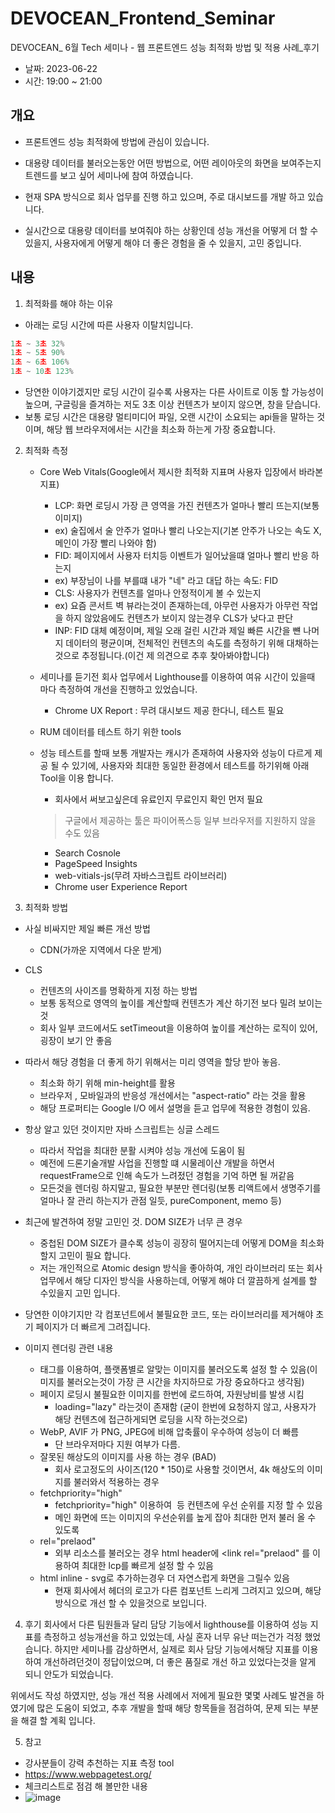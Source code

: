 # DEVOCEAN_Frontend_Seminar
DEVOCEAN_ 6월 Tech 세미나 - 웹 프론트엔드 성능 최적화 방법 및 적용 사례_후기

* 날짜: 2023-06-22
* 시간: 19:00 ~ 21:00

개요
-----
* 프론트엔드 성능 최적화에 방법에 관심이 있습니다.
* 대용량 데이터를 불러오는동안 어떤 방법으로, 어떤 레이아웃의  화면을 보여주는지 트렌드를 보고 싶어 세미나에 참여 하였습니다.

* 현재 SPA 방식으로 회사 업무를 진행 하고 있으며, 주로 대시보드를 개발 하고 있습니다.
* 실시간으로 대용량 데이터를 보여줘야 하는 상황인데 성능 개선을 어떻게 더 할 수 있을지, 사용자에게 어떻게 해야 더 좋은 경험을 줄 수 있을지, 고민 중입니다.
 
내용
-----------------------




1. 최적화를 해야 하는 이유
* 아래는 로딩 시간에 따른 사용자 이탈치입니다.
```js
1초 ~ 3초 32%
1초 ~ 5초 90%
1초 ~ 6초 106%
1초 ~ 10초 123%
 ```
 
* 당연한 이야기겠지만 로딩 시간이 길수록 사용자는 다른 사이트로 이동 할 가능성이 높으며, 구글링을 즐겨하는 저도 3초 이상 컨텐츠가 보이지 않으면, 창을 닫습니다.
* 보통 로딩 시간은 대용량 멀티미디어 파일, 오랜 시간이 소요되는 api들을 말하는 것이며, 해당 웹 브라우저에서는 시간을 최소화 하는게 가장 중요합니다.
  
2. 최적화 측정
   * Core Web Vitals(Google에서 제시한 최적화 지표며 사용자 입장에서 바라본 지표) 
     * LCP: 화면 로딩시 가장 큰 영역을 가진 컨텐츠가 얼마나 빨리 뜨는지(보통 이미지)
      * ex) 술집에서 술 안주가 얼마나 빨리 나오는지(기본 안주가 나오는 속도 X, 메인이 가장 빨리 나와야 함)
     * FID: 페이지에서 사용자 터치등 이벤트가 일어났을떄 얼마나 빨리 반응 하는지
      * ex) 부장님이 나를 부를떄 내가 "네" 라고 대답 하는 속도: FID
     * CLS: 사용자가 컨텐츠를 얼마나 안정적이게 볼 수 있는지
      * ex) 요즘 콘서트 벽 뷰라는것이 존재하는데, 아무런 사용자가 아무런 작업을 하지 않았음에도 컨텐츠가 보이지 않는경우 CLS가 낮다고 판단
     * INP: FID 대체 예정이며, 제일 오래 걸린 시간과 제일 빠른 시간을 뺸 나머지 데이터의 평균이며, 전체적인 컨텐츠의 속도를 측정하기 위해 대채하는것으로 추정됩니다.(이건 제 의견으로 추후 찾아봐야합니다)

   * 세미나를 듣기전 회사 업무에서 Lighthouse를 이용하여 여유 시간이 있을때 마다 측정하여 개선을 진행하고 있었습니다.
     * Chrome UX Report : 무려 대시보드 제공 한다니, 테스트 필요
     
   * RUM 데이터를 테스트 하기 위한 tools
   * 성능 테스트를 할때 보통 개발자는 캐시가 존재하여 사용자와 성능이 다르게 제공 될 수 있기에, 사용자와 최대한 동일한 환경에서 테스트를 하기위해 아래 Tool을 이용 합니다.
     * 회사에서  써보고싶은데 유료인지 무료인지 확인 먼저 필요
      > 구글에서 제공하는 툴은 파이어폭스등 일부 브라우저를 지원하지 않을 수도 있음
     * Search Cosnole
     * PageSpeed Insights
     * web-vitials-js(무려 자바스크립트 라이브러리)
     * Chrome user Experience Report

  


3. 최적화 방법

* 사실 비싸지만 제일 빠른 개선 방법
  *  CDN(가까운 지역에서 다운 받게)
 
* CLS
  * 컨텐츠의 사이즈를 명확하게 지정 하는 방법
  * 보통 동적으로 영역의 높이를 계산할때 컨텐츠가 계산 하기전 보다 밀려 보이는것
   * 회사 일부 코드에서도 setTimeout을 이용하여 높이를 계산하는 로직이 있어, 굉장이 보기 안 좋음
 * 따라서 해당 경험을 더 좋게 하기 위해서는 미리 영역을 할당 받아 놓음.
   * 최소화 하기 위해 min-height를 활용
   * 브라우저 , 모바일과의 반응성 개선에서는 "aspect-ratio" 라는 것을 활용
   * 해당 프로퍼티는 Google I/O 에서 설명을 듣고 업무에 적용한 경험이 있음.

* 항상 알고 있던 것이지만 자바 스크립트는 싱글 스레드
  * 따라서 작업을 최대한 분활 시켜야 성능 개선에 도움이 됨
  * 예전에 드론기술개발 사업을 진행할 떄 시물레이샨 개발을 하면서 requestFrame으로 인해 속도가 느려젔던 경험을 기억 하면 될 꺼같음
  * 모든것을 렌더링 하지말고, 필요한 부분만 렌더링(보통 리액트에서 생명주기를 얼마나 잘 관리 하는지가 관점 일듯, pureComponent, memo 등)
   
* 최근에 발견하여 정말 고민인 것. DOM SIZE가 너무 큰 경우
  * 중첩된 DOM SIZE가 클수록 성능이 굉장히 떨어지는데 어떻게 DOM을 최소화 할지 고민이 필요 합니다.
  * 저는 개인적으로 Atomic design 방식을 좋아하여, 개인 라이브러리 또는 회사 업무에서 해당 디자인 방식을 사용하는데, 어떻게 해야 더 깔끔하게 설계를 할 수있을지 고민 입니다.

* 당연한 이야기지만 각 컴포넌트에서 불필요한 코드, 또는 라이브러리를 제거해야 초기 페이지가 더 빠르게 그려집니다.

* 이미지 렌더링 관련 내용
  *  <source media> 태그를 이용하여, 플랫폼별로 알맞는 이미지를 불러오도록 설정 할 수 있음(이미지를 불러오는것이 가장 큰 시간을 차지하므로 가장 중요하다고 생각됨)
  * 페이지 로딩시 불필요한 이미지를 한번에 로드하여, 자원낭비를 발생 시킴
    * loading="lazy" 라는것이 존재함 (굳이 한번에 요청하지 않고, 사용자가 해당 컨텐츠에 접근하게되면 로딩을 시작 하는것으로)
  * WebP, AVIF 가 PNG, JPEG에 비해 압축률이 우수하여 성능이 더 빠름
    * 단 브라우저마다 지원 여부가 다름.
  * 잘못된 해상도의 이미지를 사용 하는 경우 (BAD)
    * 회사 로고정도의 사이즈(120 * 150)로 사용할 것이면서, 4k 해상도의 이미지를 불러와서 적용하는 경우
  * fetchpriority="high"
    * fetchpriority="high" 이용하여 <img> 등 컨텐츠에 우선 순위를 지정 할 수 있음
    * 메인 화면에 뜨는 이미지의 우선순위를 높게 잡아 최대한 먼저 불러 올 수 있도록
  * rel="prelaod"
    * 외부 리소스를 불러오는 경우 html header에 <link rel="prelaod" 를 이용하여 최대한 lcp를 빠르게 설정 할 수 있음
  * html inline - svg로 추가하는경우 더 자연스럽게 화면을 그릴수 있음
    * 현재 회사에서 헤더의 로고가 다른 컴포넌트 느리게 그려지고 있으며, 해당 방식으로 개선 할 수 있을것으로 보입니다.


4. 후기
 회사에서 다른 팀원들과 달리 담당 기능에서 lighthouse를 이용하여 성능 지표를 측정하고 성능개선을 하고 있었는데, 사실 혼자 너무 유난 떠는건가 걱정 했었습니다.
 하지만 세미나를 감상하면서, 실제로 회사 담당 기능에서해당 지표를 이용하여 개선하려던것이 정답이었으며, 더 좋은 품질로 개선 하고 있었다는것을 알게 되니 안도가 되었습니다.

 위에서도 작성 하였지만, 성능 개선 적용 사례에서 저에게 필요한 몇몇 사례도 발견을 하였기에 많은 도움이 되었고, 추후 개발을 할때 해당 항목들을 점검하여, 문제 되는 부분을 해결 할 계획 입니다.

 

5. 참고
* 강사분들이 강력 추천하는 지표 측정 tool
 * https://www.webpagetest.org/
* 체크리스트로 점검 해 볼만한 내용
 * ![image](https://github.com/kimminhyug/DEVOCEAN_Frontend_Seminar/assets/42853144/a5efb64f-04c6-4382-ab16-44304f18a0c7)
